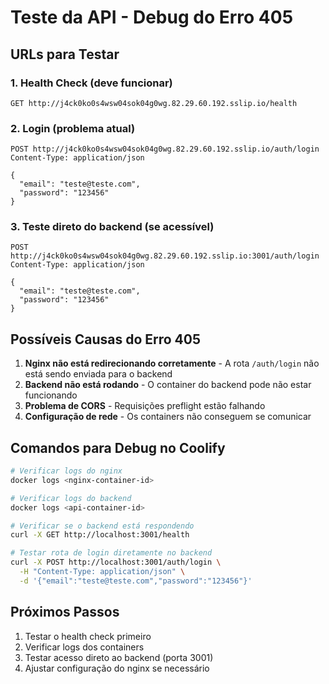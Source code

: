 # Teste da API - Debug do Erro 405

## URLs para Testar

### 1. Health Check (deve funcionar)
```
GET http://j4ck0ko0s4wsw04sok04g0wg.82.29.60.192.sslip.io/health
```

### 2. Login (problema atual)
```
POST http://j4ck0ko0s4wsw04sok04g0wg.82.29.60.192.sslip.io/auth/login
Content-Type: application/json

{
  "email": "teste@teste.com",
  "password": "123456"
}
```

### 3. Teste direto do backend (se acessível)
```
POST http://j4ck0ko0s4wsw04sok04g0wg.82.29.60.192.sslip.io:3001/auth/login
Content-Type: application/json

{
  "email": "teste@teste.com", 
  "password": "123456"
}
```

## Possíveis Causas do Erro 405

1. **Nginx não está redirecionando corretamente** - A rota `/auth/login` não está sendo enviada para o backend
2. **Backend não está rodando** - O container do backend pode não estar funcionando
3. **Problema de CORS** - Requisições preflight estão falhando
4. **Configuração de rede** - Os containers não conseguem se comunicar

## Comandos para Debug no Coolify

```bash
# Verificar logs do nginx
docker logs <nginx-container-id>

# Verificar logs do backend
docker logs <api-container-id>

# Verificar se o backend está respondendo
curl -X GET http://localhost:3001/health

# Testar rota de login diretamente no backend
curl -X POST http://localhost:3001/auth/login \
  -H "Content-Type: application/json" \
  -d '{"email":"teste@teste.com","password":"123456"}'
```

## Próximos Passos

1. Testar o health check primeiro
2. Verificar logs dos containers
3. Testar acesso direto ao backend (porta 3001)
4. Ajustar configuração do nginx se necessário
